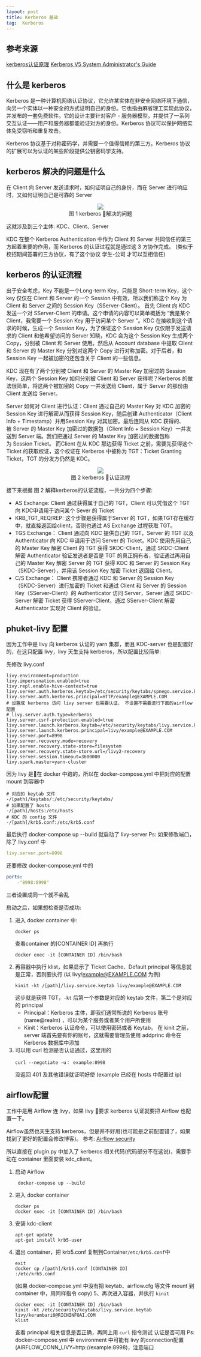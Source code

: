 ```yaml
---
layout: post
title: Kerberos 基础
tag:  Kerberos
---
```


## 参考来源
[kerberos认证原理](https://blog.csdn.net/wulantian/article/details/42418231)
[Kerberos V5 System Administrator's Guide](http://web.mit.edu/kerberos/www/krb5-1.9/krb5-1.9.4/doc/krb5-admin.html#dir)

## 什么是 kerberos 
Kerberos 是一种计算机网络认证协议，它允许某实体在非安全网络环境下通信，向另一个实体以一种安全的方式证明自己的身份。它也指由麻省理工实现此协议，并发布的一套免费软件。它的设计主要针对客户 - 服务器模型，并提供了一系列交互认证——用户和服务器都能验证对方的身份。Kerberos 协议可以保护网络实体免受窃听和重复攻击。

Kerberos 协议基于对称密码学，并需要一个值得信赖的第三方。Kerberos 协议的扩展可以为认证的某些阶段提供公钥密码学支持。

## kerberos 解决的问题是什么
在 Client 向 Server 发送请求时，如何证明自己的身份，而在 Server 进行响应时，又如何证明自己是可靠的 Server

<center>
<div>
<img src="/articles/Kerberos/images/kerberos_01.jpg"/>
</div>
图 1 kerberos 解决的问题
</center>

这就涉及到三个主体: KDC、Client、Server

KDC 在整个 Kerberos Authentication 中作为 Client 和 Server 共同信任的第三方起着重要的作用，而 Kerberos 的认证过程就是通过这 3 方协作完成。
(类似于校招期间签署的三方协议，有了这个协议 学生-公司 才可以互相信任)

## kerberos 的认证流程
出于安全考虑，Key 不能是一个Long-term Key，只能是 Short-term Key，这个 key 仅仅在 Client 和 Server 的一个 Session 中有效，所以我们称这个 Key 为 Client 和 Server 之间的 Session Key（SServer-Client）。
首先 Client 向 KDC 发送一个对 SServer-Client 的申请。这个申请的内容可以简单概括为 “我是某个 Client，我需要一个 Session Key 用于访问某个 Server ”。KDC 在接收到这个请求的时候，生成一个 Session Key，为了保证这个 Session Key 仅仅限于发送请求的 Client 和他希望访问的 Server 知晓，KDC 会为这个 Session Key 生成两个 Copy，分别被 Client 和 Server 使用。然后从 Account database 中提取 Client 和 Server 的 Master Key 分别对这两个 Copy 进行对称加密。对于后者，和 Session Key 一起被加密的还包含关于 Client 的一些信息。

KDC 现在有了两个分别被 Client 和 Server 的 Master Key 加密过的 Session Key，这两个 Session Key 如何分别被 Client 和 Server 获得呢？Kerberos 的做法很简单，将这两个被加密的 Copy 一并发送给 Client，属于 Server 的那份由 Client 发送给 Server。

Server 如何对 Client 进行认证：Client 通过自己的 Master Key 对 KDC 加密的 Session Key 进行解密从而获得 Session Key，随后创建 Authenticator（Client Info + Timestamp）并用Session Key 对其加密。最后连同从 KDC 获得的、被 Server 的 Master Key 加密过的数据包（Client Info + Session Key）一并发送到 Server 端。我们把通过 Server 的 Master Key 加密过的数据包称为 Session Ticket。
而Client 在从 KDC 那边获得 Ticket 之前，需要先获得这个 Ticket 的获取权证，这个权证在 Kerberos 中被称为 TGT：Ticket Granting Ticket，TGT 的分发方仍然是 KDC。

<center>
<div>
<img src="/articles/Kerberos/images/kerberos_02.gif"/>
</div>
<div>图 2 kerberos 认证流程</div>
</center>

接下来根据 图 2 解释kerberos的认证流程，一共分为四个步骤: 

* AS Exchange: 
Client 通过获得属于自己的 TGT，Client 可以凭借这个 TGT 向 KDC申请用于访问某个 Sever 的 Ticket 
* KRB_TGT_REQ/REP:
这个步骤是获得属于Server 的 TGT，如果TGT存在缓存中，就直接返回给client，否则也通过 AS Exchange 过程获取 TGT。
* TGS Exchange：
Client 通过向 KDC 提供自己的 TGT，Server 的 TGT 以及 Authenticator 向 KDC 申请用于访问 Server 的 Ticket。KDC 使用先用自己的 Master Key 解密 Client 的 TGT 获得 SKDC-Client，通过 SKDC-Client 解密 Authenticator 验证发送者是否是 TGT 的真正拥有者，验证通过再用自己的 Master Key 解密 Server 的 TGT 获得 KDC 和 Server 的 Session Key（SKDC-Server），并用该 Session Key 加密 Ticket 返回给 Client。
* C/S Exchange：
Client 携带者通过 KDC 和 Server 的 Session Key（SKDC-Server）进行加密的 Ticket 和通过 Client 和 Server 的 Session Key（SServer-Client）的 Authenticator 访问 Server，Server 通过 SKDC-Server 解密 Ticket 获得 SServer-Client，通过 SServer-Client 解密 Authenticator 实现对 Client 的验证。

## phuket-livy 配置
因为工作中是 livy 向 kerberos 认证的 yarn 集群，而且 KDC-server 也是配置好的，在这只配置 livy，livy 天生支持 kerberos，所以配置比较简单:

先修改 livy.conf
```shell
livy.environment=production
livy.impersonation.enabled=true
livy.repl.enable-hive-context=true
livy.server.auth.kerberos.keytab=/etc/security/keytabs/spnego.service.keytab
livy.server.auth.kerberos.principal=HTTP/example@EXAMPLE.COM
# 设置成 kerberos 访问 livy server 也需要认证， 不设置不需要进行下面的airflow配置
# livy.server.auth.type=kerberos 
livy.server.csrf-protection.enabled=true
livy.server.launch.kerberos.keytab=/etc/security/keytabs/livy.service.keytab
livy.server.launch.kerberos.principal=livy/example@EXAMPLE.COM
livy.server.port=8998
livy.server.recovery.mode=recovery
livy.server.recovery.state-store=filesystem
livy.server.recovery.state-store.url=/livy2-recovery
livy.server.session.timeout=3600000
livy.spark.master=yarn-cluster
```
因为 livy 是在 docker 中跑的，所以在 docker-compose.yml 中把对应的配置 mount 到容器中
```shell
# 对应的 keytab 文件
-/[path]/keytabs/:/etc/security/keytabs/
# 如果配置了 hosts
-/[path]/hosts:/etc/hosts
# KDC 的 config 文件
-/[path]/krb5.conf:/etc/krb5.conf
```

最后执行 docker-compose up --build 就启动了 livy-server 
Ps: 如果修改端口，除了 livy.conf 中
```yaml
livy.server.port=8998
``` 
还要修改 docker-compose.yml 中的 
``` yaml
ports:
    -"8998:8998"
```
三者设置成同一个就不会乱

启动之后，如果想检查是否成功:
1. 进入 docker container 中: 
    ```shell
    docker ps
    ```
    查看container 的[CONTAINER ID]
    再执行
    ```shell
    docker exec -it [CONTAINER ID] /bin/bash
    ```
2. 再容器中执行 klist，如果显示了 Ticket Cache、Default principal 等信息就是正常，否则要执行
(以 livy/example@EXAMPLE.COM 为例) 
    ```shell
    kinit -kt /[path]/livy.service.keytab livy/example@EXAMPLE.COM
    ```
	这步就是获得 TGT，```-kt``` 后第一个参数是对应的 keytab 文件，第二个是对应的 principal 
	* Principal：Kerberos 主体，即我们通常所说的 Kerberos 账号 (name@realm) ，可以为某个服务或者某个用户所使用 
	* Kinit：Kerberos 认证命令，可以使用密码或者 Keytab。
		在 kinit 之前，server 端首先要有你的账号，这就需要管理员使用 addprinc 命令在 Kerberos 数据库中添加
3. 可以用 curl 检测是否认证通过，这里用的 
	```shell
    curl --negotiate -u： example:8998
    ```
	没返回 401 及其他错误就证明好使
    (example 已经在 hosts 中配置过 ip)

## airflow配置
工作中是用 Airflow 连 livy，如果 livy 要求 kerberos 认证就要把 Airflow 也配置一下。

Airflow虽然也天生支持 kerberos，但是并不好用(也可能是之前配置错了，如果找到了更好的配置会修改博客)。
参考: [Airflow security](https://airflow.apache.org/security.html)

所以直接在 plugin.py 中加入了 kerberos 相关代码(代码部分不在这说)，需要手动在 container 里面安装 kdc_client。
1. 启动 Airflow 
    ```shell
     docker-compose up --build 
    ```
2. 进入 docker container 
	```shell
    docker ps
	docker exec -it [CONTAINER ID] /bin/bash
    ```
3. 安装 kdc-client 
	```shell
    apt-get update
	apt-get install krb5-user
    ```
4. 退出 container，把 krb5.conf 复制到Container```/etc/krb5.conf```中
    ```shell
	exit
	docker cp /[path]/krb5.conf [CONTAINER ID]
    :/etc/krb5.conf
    ```
	(如果 docker-compose.yml 中没有把 keytab、airflow.cfg 等文件 mount 到 container 中，用同样指令 copy)
5、再次进入容器，并执行 ```kinit```
	```shell
    docker exec -it [CONTAINER ID] /bin/bash
	kinit -kt /etc/security/keytabs/livy.service.keytab livy/kerambari0@RICHINFOAI.COM
	klist 
    ```
	查看 principal 相关信息是否正确，再同上用 ```curl``` 指令测试 认证是否可用
Ps: docker-compose.yml 中 environment 中可能有 livy 的connection配置(AIRFLOW_CONN_LIVY=http://example:8998)，注意端口


